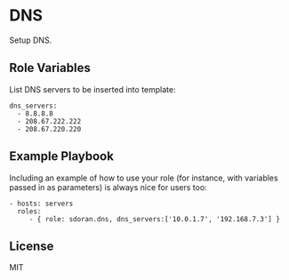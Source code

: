DNS
===

Setup DNS.

Role Variables
--------------

List DNS servers to be inserted into template:

    dns_servers:
      - 8.8.8.8
      - 208.67.222.222
      - 208.67.220.220


Example Playbook
----------------

Including an example of how to use your role (for instance, with variables passed in as parameters) is always nice for users too:

    - hosts: servers
      roles:
         - { role: sdoran.dns, dns_servers:['10.0.1.7', '192.168.7.3'] }

License
-------

MIT

